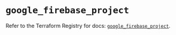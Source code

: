 # `google_firebase_project`

Refer to the Terraform Registry for docs: [`google_firebase_project`](https://registry.terraform.io/providers/hashicorp/google-beta/5.25.0/docs/resources/google_firebase_project).
